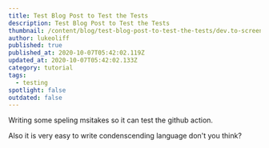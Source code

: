 ```yaml
---
title: Test Blog Post to Test the Tests
description: Test Blog Post to Test the Tests
thumbnail: /content/blog/test-blog-post-to-test-the-tests/dev.to-screenshot.png
author: lukeoliff
published: true
published_at: 2020-10-07T05:42:02.119Z
updated_at: 2020-10-07T05:42:02.133Z
category: tutorial
tags:
  - testing
spotlight: false
outdated: false
---
```

Writing some speling msitakes so it can test the github action.

Also it is very easy to write condenscending language don't you think?